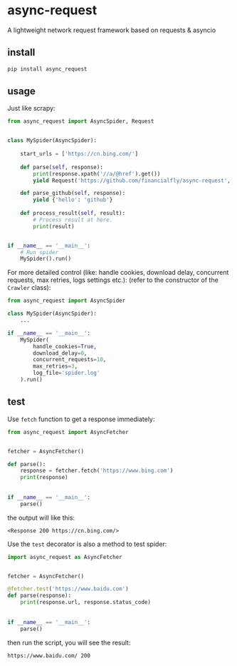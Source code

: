 async-request
=============

A lightweight network request framework based on requests & asyncio

install
-------

```bash
pip install async_request
```

usage
-----
Just like scrapy:
```python
from async_request import AsyncSpider, Request


class MySpider(AsyncSpider):
    
    start_urls = ['https://cn.bing.com/']
    
    def parse(self, response):
        print(response.xpath('//a/@href').get())
        yield Request('https://github.com/financialfly/async-request', callback=self.parse_github)

    def parse_github(self, response):
        yield {'hello': 'github'}
    
    def process_result(self, result):
        # Process result at here.
        print(result)


if __name__ == '__main__':
    # Run spider
    MySpider().run()
```
For more detailed control (like: handle cookies, download delay, concurrent requests, max retries, logs settings etc.): (refer to the constructor of the `Crawler` class):
```python
from async_request import AsyncSpider

class MySpider(AsyncSpider):
    ...

if __name__ == '__main__':
    MySpider(
        handle_cookies=True, 
        download_delay=0,
        concurrent_requests=10,
        max_retries=3,
        log_file='spider.log'
    ).run()
```

test
----
Use `fetch` function to get a response immediately:
```python
from async_request import AsyncFetcher


fetcher = AsyncFetcher()

def parse():
    response = fetcher.fetch('https://www.bing.com')
    print(response)
    
   
if __name__ == '__main__':
    parse()
```
the output will like this:
```
<Response 200 https://cn.bing.com/>
```

Use the `test` decorator is also a method to test spider:
```python
import async_request as AsyncFetcher


fetcher = AsyncFetcher()

@fetcher.test('https://www.baidu.com')
def parse(response):
    print(response.url, response.status_code)
    
    
if __name__ == '__main__':
    parse()
```
then run the script, you will see the result:
```
https://www.baidu.com/ 200
```
